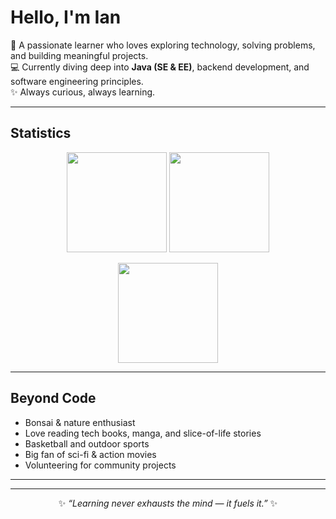 # Hello, I'm Ian  

🌱 A passionate learner who loves exploring technology, solving problems, and building meaningful projects.  
💻 Currently diving deep into **Java (SE & EE)**, backend development, and software engineering principles.  
✨ Always curious, always learning.  

---

## Statistics  
<p align="center">
  <img src="https://github-readme-stats.vercel.app/api?username=iankristoper&show_icons=true&theme=tokyonight" height="160"/>
  <img src="https://github-readme-stats.vercel.app/api/top-langs/?username=iankristoper&layout=compact&theme=tokyonight" height="160"/>
</p>

<p align="center">
  <img src="https://github-readme-streak-stats.herokuapp.com/?user=iankristoper&theme=tokyonight" height="160"/>
</p>

---

## Beyond Code  
- Bonsai & nature enthusiast  
- Love reading tech books, manga, and slice-of-life stories  
- Basketball and outdoor sports  
- Big fan of sci-fi & action movies  
- Volunteering for community projects  

---
---

<p align="center">
  ✨ <i>“Learning never exhausts the mind — it fuels it.”</i> ✨
</p>

